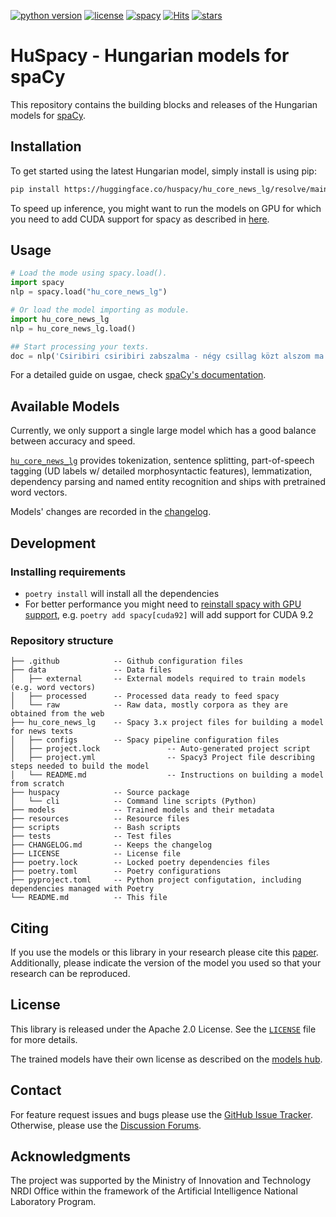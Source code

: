 [![python version](https://img.shields.io/badge/Python-%3E=3.7-blue)](https://github.com/spacy-hu/spacy-hungarian-models)
[![license](https://img.shields.io/github/license/spacy-hu/spacy-hungarian-models)](https://github.com/centre-for-humanities-computing/DaCy/blob/main/LICENSE)
[![spacy](https://img.shields.io/badge/built%20with-spaCy-09a3d5.svg)](https://spacy.io)
[![Hits](https://hits.seeyoufarm.com/api/count/incr/badge.svg?url=https%3A%2F%2Fgithub.com%2Fspacy-hu%2Fspacy-hungarian-models&count_bg=%2379C83D&title_bg=%23555555&icon=&icon_color=%23E7E7E7&title=hits&edge_flat=true)](https://hits.seeyoufarm.com)
[![stars](https://img.shields.io/github/stars/spacy-hu/spacy-hungarian-models?style=social)](https://github.com/spacy-hu/spacy-hungarian-models)


# HuSpacy - Hungarian models for spaCy

This repository contains the building blocks and releases of the Hungarian models for [spaCy](https://spacy.io).

## Installation

To get started using the latest Hungarian model, simply install is using pip:

```bash
pip install https://huggingface.co/huspacy/hu_core_news_lg/resolve/main/hu_core_news_lg-any-py3-none-any.whl
```

To speed up inference, you might want to run the models on GPU for which you need to add CUDA support for spacy as described in [here](https://spacy.io/usage).

## Usage

```python
# Load the mode using spacy.load().
import spacy
nlp = spacy.load("hu_core_news_lg")

# Or load the model importing as module.
import hu_core_news_lg
nlp = hu_core_news_lg.load()

## Start processing your texts.
doc = nlp('Csiribiri csiribiri zabszalma - négy csillag közt alszom ma.')
```

For a detailed guide on usgae, check [spaCy's documentation](https://spacy.io/usage/linguistic-features).

## Available Models 

Currently, we only support a single large model which has a good balance between accuracy and speed. 

[`hu_core_news_lg`](https://huggingface.co/spacy-hu/hu_core_news_lg) provides tokenization, sentence splitting, part-of-speech tagging (UD labels w/ detailed morphosyntactic features), lemmatization, dependency parsing and named entity recognition and ships with pretrained word vectors.

Models' changes are recorded in the [changelog](https://github.com/spacy-hu/spacy-hungarian-models/blob/master/CHANGELOG.md).

## Development
 
### Installing requirements

- `poetry install` will install all the dependencies
- For better performance you might need to [reinstall spacy with GPU support](https://spacy.io/usage), e.g. `poetry add spacy[cuda92]` will add support for CUDA 9.2 

### Repository structure

```
├── .github            -- Github configuration files
├── data               -- Data files
│   ├── external       -- External models required to train models (e.g. word vectors)
│   ├── processed      -- Processed data ready to feed spacy
│   └── raw            -- Raw data, mostly corpora as they are obtained from the web
├── hu_core_news_lg    -- Spacy 3.x project files for building a model for news texts
│   ├── configs        -- Spacy pipeline configuration files
│   ├── project.lock               -- Auto-generated project script
│   ├── project.yml                -- Spacy3 Project file describing steps needed to build the model
│   └── README.md                  -- Instructions on building a model from scratch
├── huspacy            -- Source package
│   └── cli            -- Command line scripts (Python)
├── models             -- Trained models and their metadata
├── resources          -- Resource files
├── scripts            -- Bash scripts
├── tests              -- Test files 
├── CHANGELOG.md       -- Keeps the changelog
├── LICENSE            -- License file
├── poetry.lock        -- Locked poetry dependencies files
├── poetry.toml        -- Poetry configurations
├── pyproject.toml     -- Python project configutation, including dependencies managed with Poetry 
└── README.md          -- This file
```

## Citing

If you use the models or this library in your research please cite this [paper]().</br>
Additionally, please indicate the version of the model you used so that your research can be reproduced.

<!--
```bibtex
@misc{HuSpaCy:2021,
  title = {{HuSpaCy: industrial strength Hungarian natural language processing}},
  booktitle = {{XVIII. Magyar Sz\'{a}m\'{\i}t\'{o}g\'{e}pes Nyelv\'{e}szeti Konferencia}},
  author = {Orosz, Gy\"{o}rgy and Sz\'{a}nt\'{o}, Zsolt and Berkecz, Péter and Szabó, Gergő and Tóth, Bálint and Farkas, Rich\'{a}rd}, 
  year = {forthcoming 2021},
}
```
-->

## License

This library is released under the Apache 2.0 License. See the [`LICENSE`](https://github.com/spacy-hu/spacy-hungarian-models/blob/master/LICENSE) file for more details.

The trained models have their own license as described on the [models hub](https://huggingface.co/spacy-hu/hu_core_news_lg).

## Contact
For feature request issues and bugs please use the [GitHub Issue Tracker](https://github.com/spacy-hu/spacy-hungarian-models/issues). Otherwise, please use the [Discussion Forums](https://github.com/spacy-hu/spacy-hungarian-models/discussions).

## Acknowledgments

The project was supported by the Ministry of Innovation and Technology NRDI Office within the framework of the Artificial Intelligence National Laboratory Program.
